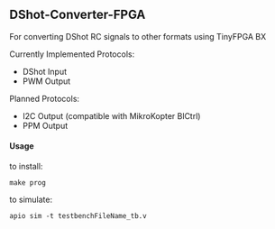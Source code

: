 ## DShot-Converter-FPGA
For converting DShot RC signals to other formats using TinyFPGA BX

Currently Implemented Protocols:
- DShot Input
- PWM Output

Planned Protocols:
- I2C Output (compatible with MikroKopter BlCtrl)
- PPM Output

#### Usage
to install:
```
make prog
```

to simulate:
```
apio sim -t testbenchFileName_tb.v
```
